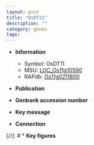 ```yaml
---
layout: post
title: "OsDT11"
description: ""
category: genes
tags: 
---
```


* **Information**  
    + Symbol: OsDT11  
    + MSU: [LOC_Os11g10590](http://rice.uga.edu/cgi-bin/ORF_infopage.cgi?orf=LOC_Os11g10590)  
    + RAPdb: [Os11g0211800](http://rapdb.dna.affrc.go.jp/viewer/gbrowse_details/irgsp1?name=Os11g0211800)  

* **Publication**  

* **Genbank accession number**  

* **Key message**  

* **Connection**  

[//]: # * **Key figures**  


